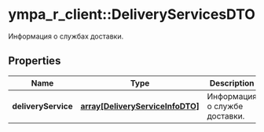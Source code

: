 # ympa_r_client::DeliveryServicesDTO

Информация о службах доставки.

## Properties
Name | Type | Description | Notes
------------ | ------------- | ------------- | -------------
**deliveryService** | [**array[DeliveryServiceInfoDTO]**](DeliveryServiceInfoDTO.md) | Информация о службе доставки. | 


